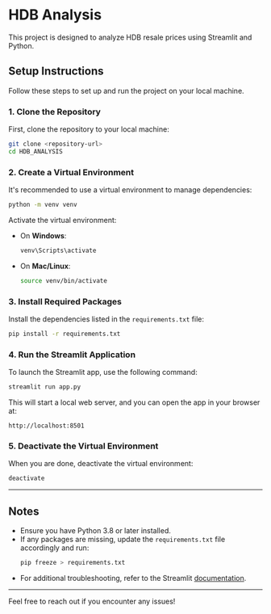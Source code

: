 # HDB Analysis

This project is designed to analyze HDB resale prices using Streamlit and Python.

## Setup Instructions
Follow these steps to set up and run the project on your local machine.

### 1. Clone the Repository
First, clone the repository to your local machine:
```bash
git clone <repository-url>
cd HDB_ANALYSIS
```

### 2. Create a Virtual Environment
It's recommended to use a virtual environment to manage dependencies:
```bash
python -m venv venv
```
Activate the virtual environment:
- On **Windows**:
  ```bash
  venv\Scripts\activate
  ```
- On **Mac/Linux**:
  ```bash
  source venv/bin/activate
  ```

### 3. Install Required Packages
Install the dependencies listed in the `requirements.txt` file:
```bash
pip install -r requirements.txt
```

### 4. Run the Streamlit Application
To launch the Streamlit app, use the following command:
```bash
streamlit run app.py
```
This will start a local web server, and you can open the app in your browser at:
```
http://localhost:8501
```

### 5. Deactivate the Virtual Environment
When you are done, deactivate the virtual environment:
```bash
deactivate
```

---

## Notes
- Ensure you have Python 3.8 or later installed.
- If any packages are missing, update the `requirements.txt` file accordingly and run:
  ```bash
  pip freeze > requirements.txt
  ```
- For additional troubleshooting, refer to the Streamlit [documentation](https://docs.streamlit.io/).

---

Feel free to reach out if you encounter any issues!
